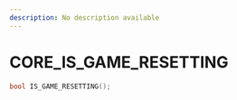 ```yaml
---
description: No description available 
---
```


# CORE\_IS_GAME_RESETTING

```cpp
bool IS_GAME_RESETTING();
```